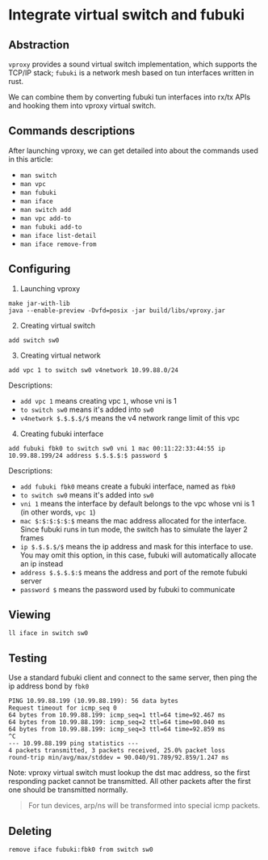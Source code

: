 # Integrate virtual switch and fubuki

## Abstraction

`vproxy` provides a sound virtual switch implementation, which supports the TCP/IP stack;
`fubuki` is a network mesh based on tun interfaces written in rust.

We can combine them by converting fubuki tun interfaces into rx/tx APIs and hooking them into vproxy virtual switch.

## Commands descriptions

After launching vproxy, we can get detailed into about the commands used in this article:

* `man switch`
* `man vpc`
* `man fubuki`
* `man iface`
* `man switch add`
* `man vpc add-to`
* `man fubuki add-to`
* `man iface list-detail`
* `man iface remove-from`

## Configuring

1. Launching vproxy

```
make jar-with-lib
java --enable-preview -Dvfd=posix -jar build/libs/vproxy.jar
```

2. Creating virtual switch

```
add switch sw0
```

3. Creating virtual network

```
add vpc 1 to switch sw0 v4network 10.99.88.0/24
```

Descriptions:

* `add vpc 1` means creating vpc `1`, whose vni is 1
* `to switch sw0` means it's added into `sw0`
* `v4network $.$.$.$/$` means the v4 network range limit of this vpc

4. Creating fubuki interface

```
add fubuki fbk0 to switch sw0 vni 1 mac 00:11:22:33:44:55 ip 10.99.88.199/24 address $.$.$.$:$ password $
```

Descriptions:

* `add fubuki fbk0` means create a fubuki interface, named as `fbk0`
* `to switch sw0` means it's added into `sw0`
* `vni 1` means the interface by default belongs to the vpc whose vni is 1 (in other words, `vpc 1`)
* `mac $:$:$:$:$:$` means the mac address allocated for the interface. Since fubuki runs in tun mode, the switch has to simulate the layer 2 frames
* `ip $.$.$.$/$` means the ip address and mask for this interface to use. You may omit this option, in this case, fubuki will automatically allocate an ip instead
* `address $.$.$.$:$` means the address and port of the remote fubuki server
* `password $` means the password used by fubuki to communicate

## Viewing

```
ll iface in switch sw0
```

## Testing

Use a standard fubuki client and connect to the same server, then ping the ip address bond by `fbk0`

```
PING 10.99.88.199 (10.99.88.199): 56 data bytes
Request timeout for icmp_seq 0
64 bytes from 10.99.88.199: icmp_seq=1 ttl=64 time=92.467 ms
64 bytes from 10.99.88.199: icmp_seq=2 ttl=64 time=90.040 ms
64 bytes from 10.99.88.199: icmp_seq=3 ttl=64 time=92.859 ms
^C
--- 10.99.88.199 ping statistics ---
4 packets transmitted, 3 packets received, 25.0% packet loss
round-trip min/avg/max/stddev = 90.040/91.789/92.859/1.247 ms
```

Note: vproxy virtual switch must lookup the dst mac address, so the first responding packet cannot be transmitted.
All other packets after the first one should be transmitted normally.

> For tun devices, arp/ns will be transformed into special icmp packets.

## Deleting

```
remove iface fubuki:fbk0 from switch sw0
```
